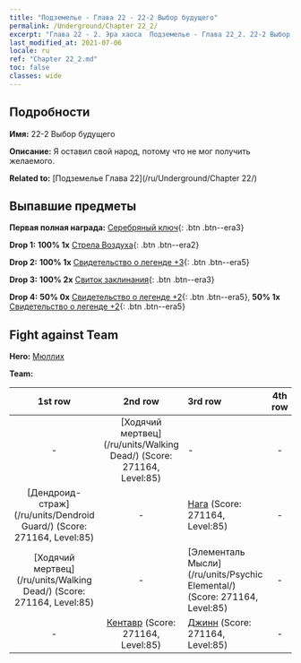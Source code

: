 ```yaml
---
title: "Подземелье - Глава 22 - 22-2 Выбор будущего"
permalink: /Underground/Chapter 22_2/
excerpt: "Глава 22 - 2. Эра хаоса  Подземелье - Глава 22_2. 22-2 Выбор будущего"
last_modified_at: 2021-07-06
locale: ru
ref: "Chapter 22_2.md"
toc: false
classes: wide
---
```


## Подробности

 **Имя:** 22-2 Выбор будущего

 **Описание:** Я оставил свой народ, потому что не мог получить желаемого.

 **Related to:** [Подземелье Глава 22](/ru/Underground/Chapter 22/)

## Выпавшие предметы

 **Первая полная награда:** [Серебряный ключ](/ItemsRU/con_693/){: .btn .btn--era3}

 **Drop 1:** **100% 1x** [Стрела Воздуха](/ItemsRU/her_449/){: .btn .btn--era2}

 **Drop 2:** **100% 1x** [Свидетельство о легенде +3](/ItemsRU/mat_88/){: .btn .btn--era5}

 **Drop 3:** **100% 2x** [Свиток заклинания](/ItemsRU/con_694/){: .btn .btn--era3}

 **Drop 4:** **50% 0x** [Свидетельство о легенде +2](/ItemsRU/mat_81/){: .btn .btn--era5}, **50% 1x** [Свидетельство о легенде +2](/ItemsRU/mat_81/){: .btn .btn--era5}


## Fight against Team
 **Hero:** [Мюллих](/ru/heroes/Mullich/)

 **Team:**


  | 1st row | 2nd row | 3rd row | 4th row |
  |:----:|:----:|:----|:----:|
  | - | [Ходячий мертвец](/ru/units/Walking Dead/) (Score: 271164, Level:85)  | - | - |
  | [Дендроид-страж](/ru/units/Dendroid Guard/) (Score: 271164, Level:85)  | - | [Нага](/ru/units/Naga/) (Score: 271164, Level:85)  | - |
  | [Ходячий мертвец](/ru/units/Walking Dead/) (Score: 271164, Level:85)  | - | [Элементаль Мысли](/ru/units/Psychic Elemental/) (Score: 271164, Level:85)  | - |
  | - | [Кентавр](/ru/units/Centaur/) (Score: 271164, Level:85)  | [Джинн](/ru/units/Genie/) (Score: 271164, Level:85)  | - |


